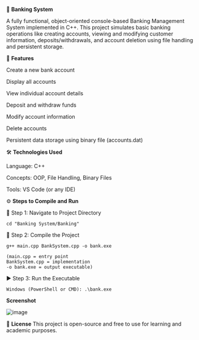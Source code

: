 📘 **Banking System**

A fully functional, object-oriented console-based Banking Management System implemented in C++. This project simulates basic banking operations like creating accounts, viewing and modifying customer information, deposits/withdrawals, and account deletion using file handling and persistent storage.

🚀 **Features**

Create a new bank account

Display all accounts

View individual account details

Deposit and withdraw funds

Modify account information

Delete accounts

Persistent data storage using binary file (accounts.dat)


🛠️ **Technologies Used**

Language: C++

Concepts: OOP, File Handling, Binary Files

Tools: VS Code (or any IDE)


⚙️ **Steps to Compile and Run**

📁 Step 1: Navigate to Project Directory

    cd "Banking System/Banking"
    
🧱 Step 2: Compile the Project

    g++ main.cpp BankSystem.cpp -o bank.exe
    
    (main.cpp = entry point
    BankSystem.cpp = implementation
    -o bank.exe = output executable)
    
▶️ Step 3: Run the Executable

    Windows (PowerShell or CMD): .\bank.exe


**Screenshot**

![image](https://github.com/user-attachments/assets/5f0b17c2-1195-42cb-af5c-65f6f292b2f1)


📄 **License**
This project is open-source and free to use for learning and academic purposes.

